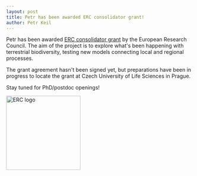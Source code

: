 ```yaml
---
layout: post
title: Petr has been awarded ERC consolidator grant!
author: Petr Keil
---
```


Petr has been awarded [ERC consolidator grant](https://erc.europa.eu/funding/consolidator-grants) by the European Research Council. The aim of the project is to explore what's been happening with terrestrial biodiversity, testing new models connecting local and regional processes. 

The grant agreement hasn't been signed yet, but preparations have been in progress to locate the grant at Czech University of Life Sciences in Prague. 

Stay tuned for PhD/postdoc openings!

<img src="https://upload.wikimedia.org/wikipedia/en/thumb/e/e9/European_Research_Council_logo.svg/800px-European_Research_Council_logo.svg.png" alt="ERC logo" width="200"/>




